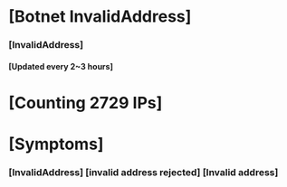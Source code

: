 # [Botnet InvalidAddress]
### [InvalidAddress]
#### [Updated every 2~3 hours]

# [Counting 2729 IPs]

# [Symptoms] 

###   [InvalidAddress] [invalid address rejected] [Invalid address]
